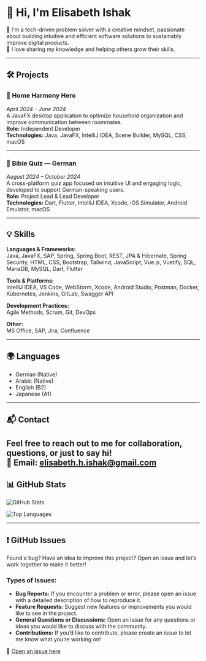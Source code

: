 # 👋 Hi, I'm Elisabeth Ishak

🌱 I'm a tech-driven problem solver with a creative mindset, passionate about building intuitive and efficient software solutions to sustainably improve digital products.  
🤝 I love sharing my knowledge and helping others grow their skills.

---

## 🛠️ Projects

### 🏡 Home Harmony Hero
*April 2024 – June 2024*  
A JavaFX desktop application to optimize household organization and improve communication between roommates.  
**Role:** Independent Developer  
**Technologies:** Java, JavaFX, IntelliJ IDEA, Scene Builder, MySQL, CSS, macOS  

---

### 📖 Bible Quiz — German
*August 2024 – October 2024*  
A cross-platform quiz app focused on intuitive UI and engaging logic, developed to support German-speaking users.  
**Role:** Project Lead & Lead Developer  
**Technologies:** Dart, Flutter, IntelliJ IDEA, Xcode, iOS Simulator, Android Emulator, macOS  

---

## 💡 Skills

**Languages & Frameworks:**  
Java, JavaFX, SAP, Spring, Spring Boot, REST, JPA & Hibernate, Spring Security, HTML, CSS, Bootstrap, Tailwind, JavaScript, Vue.js, Vuetify, SQL, MariaDB, MySQL, Dart, Flutter

**Tools & Platforms:**  
IntelliJ IDEA, VS Code, WebStorm, Xcode, Android Studio, Postman, Docker, Kubernetes, Jenkins, GitLab, Swagger API

**Development Practices:**  
Agile Methods, Scrum, Git, DevOps

**Other:**  
MS Office, SAP, Jira, Confluence

---

## 🌍 Languages

- German (Native)  
- Arabic (Native)
- English (B2)  
- Japanese (A1)

---

## 📬 Contact

Feel free to reach out to me for collaboration, questions, or just to say hi!  
📧 Email: elisabeth.h.ishak@gmail.com 
---

## 📊 GitHub Stats

![GitHub Stats](https://github-readme-stats.vercel.app/api?username=elisabeth-ishak&show_icons=true&theme=default)

![Top Languages](https://github-readme-stats.vercel.app/api/top-langs/?username=elisabeth-ishak&layout=compact)

---

## ❗ GitHub Issues

Found a bug? Have an idea to improve this project? Open an issue and let’s work together to make it better!

### Types of Issues:
- **Bug Reports:** If you encounter a problem or error, please open an issue with a detailed description of how to reproduce it.
- **Feature Requests:** Suggest new features or improvements you would like to see in the project.
- **General Questions or Discussions:** Open an issue for any questions or ideas you would like to discuss with the community.
- **Contributions:** If you’d like to contribute, please create an issue to let me know what you’re working on!

🔗 [Open an issue here](https://github.com/elisabeth-ishak/yourRepository/issues)
